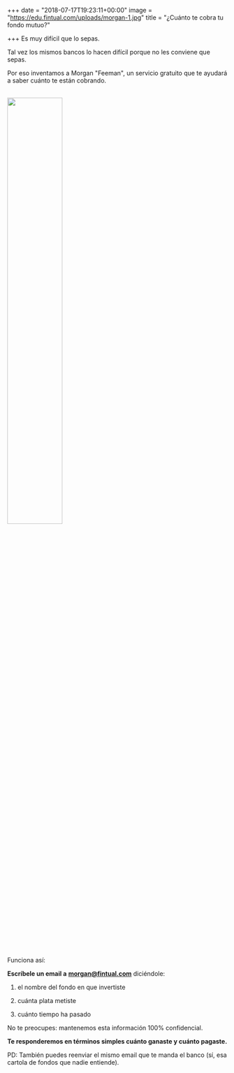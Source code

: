 +++
date = "2018-07-17T19:23:11+00:00"
image = "https://edu.fintual.com/uploads/morgan-1.jpg"
title = "¿Cuánto te cobra tu fondo mutuo?"

+++
Es muy difícil que lo sepas.

Tal vez los mismos bancos lo hacen difícil porque no les conviene que sepas. 

Por eso inventamos a Morgan "Feeman", un servicio gratuito que te ayudará a saber cuánto te están cobrando.

<br>

<img src="/uploads/morgan.jpg" style="width:50%;height: auto;"/>

<br>

Funciona así:

**Escríbele un email a** [**morgan@fintual.com**](mailto://morgan@fintual.com) diciéndole:

1) el nombre del fondo en que invertiste

2) cuánta plata metiste

3) cuánto tiempo ha pasado

No te preocupes: mantenemos esta información 100% confidencial.

**Te responderemos en términos simples cuánto ganaste y cuánto pagaste.**

PD: También puedes reenviar el mismo email que te manda el banco (sí, esa cartola de fondos que nadie entiende).
